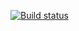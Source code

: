[![Build status](https://ci.appveyor.com/api/projects/status/x9x2j6711m1npqg0?svg=true)](https://ci.appveyor.com/project/VeraOm/aqa-1-2-api-ci-3)
